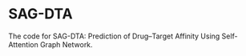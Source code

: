 # SAG-DTA
The code for SAG-DTA: Prediction of Drug–Target Affinity Using Self-Attention Graph Network.

